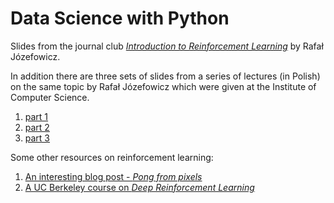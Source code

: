 # Data Science with Python

Slides from the journal club [*Introduction to Reinforcement Learning*](https://github.com/rmldj/data-science-journal-club/raw/master/journal_club_11/Intro_to_Reinforcement_Learning.pdf) by Rafał Józefowicz.

In addition there are three sets of slides from a series of lectures (in Polish) on the same topic by Rafał Józefowicz which were given at the Institute of Computer Science.

1. [part 1](https://github.com/rmldj/data-science-journal-club/raw/master/journal_club_11/Uczenie_Maszynowe_RL1.pdf)
2. [part 2](https://github.com/rmldj/data-science-journal-club/raw/master/journal_club_11/Uczenie_Maszynowe_RL2.pdf)
3. [part 3](https://github.com/rmldj/data-science-journal-club/raw/master/journal_club_11/Uczenie_Maszynowe_RL3.pdf)

Some other resources on reinforcement learning:
1. [An interesting blog post - *Pong from pixels*](http://karpathy.github.io/2016/05/31/rl/)
2. [A UC Berkeley course on *Deep Reinforcement Learning*](http://rll.berkeley.edu/deeprlcourse/)
